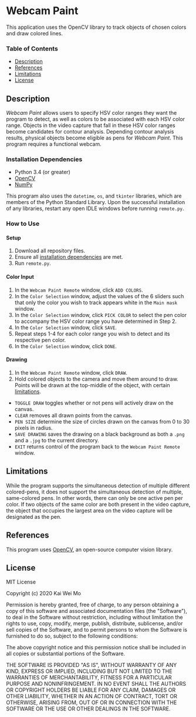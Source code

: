 # Webcam Paint

This application uses the OpenCV library to track objects of chosen colors and draw colored lines.

### Table of Contents

- [Description](#description)
- [References](#references)
- [Limitations](#limitations)
- [License](#license)

## Description

*Webcam Paint* allows users to specify HSV color ranges they want the program to detect, as well as colors to be associated with each HSV color range. 
Objects in the video capture that fall in these HSV color ranges become candidates for contour analysis. 
Depending contour analysis results, physical objects become eligible as pens for *Webcam Paint*. 
This program requires a functional webcam.

### Installation Dependencies

- Python 3.4 (or greater)
- [OpenCV](https://docs.opencv.org/master/d5/de5/tutorial_py_setup_in_windows.html)
- [NumPy](https://numpy.org/install/)

This program also uses the ``datetime``, ``os``, and ``tkinter`` libraries, which are members of the Python Standard Library.
Upon the successful installation of any libraries, restart any open IDLE windows before running ``remote.py``.

### How to Use
#### Setup
1. Download all repository files.
2. Ensure all [installation dependencies](#installation-dependencies) are met.
3. Run `remote.py`.

#### Color Input
1. In the ``Webcam Paint Remote`` window, click ``ADD COLORS``.
2. In the ``Color Selection`` window, adjust the values of the 6 sliders such that only the color you wish to track appears white in the ``Main mask`` window.
3. In the ``Color Selection`` window, click ``PICK COLOR`` to select the pen color to accompany the HSV color range you have determined in Step 2.
4. In the ``Color Selection`` window, click ``SAVE``.
5. Repeat steps 1-4 for each color range you wish to detect and its respective pen color.
6. In the ``Color Selection`` window, click ``DONE``.

#### Drawing
1. In the ``Webcam Paint Remote`` window, click ``DRAW``.
2. Hold colored objects to the camera and move them around to draw. Points will be drawn at the top-middle of the object, with certain [limitations](#limitations).

- ``TOGGLE DRAW`` toggles whether or not pens will actively draw on the canvas.
- ``CLEAR`` removes all drawn points from the canvas.
- ``PEN SIZE`` determine the size of circles drawn on the canvas from 0 to 30 pixels in radius.
- ``SAVE DRAWING`` saves the drawing on a black background as both a ``.png`` and a ``.jpg`` to the current directory.
- ``EXIT`` returns control of the program back to the ``Webcam Paint Remote`` window.

## Limitations
While the program supports the simultaneous detection of multiple different colored-pens, it does not support the simultaneous detection of multiple, same-colored pens. In other words, there can only be one active pen per color. If two objects of the same color are both present in the video capture, the object that occupies the largest area on the video capture will be designated as the pen.

## References
This program uses [OpenCV](https://github.com/opencv/opencv), an open-source computer vision library.

## License

MIT License

Copyright (c) 2020 Kai Wei Mo

Permission is hereby granted, free of charge, to any person obtaining a copy
of this software and associated documentation files (the "Software"), to deal
in the Software without restriction, including without limitation the rights
to use, copy, modify, merge, publish, distribute, sublicense, and/or sell
copies of the Software, and to permit persons to whom the Software is
furnished to do so, subject to the following conditions:

The above copyright notice and this permission notice shall be included in all
copies or substantial portions of the Software.

THE SOFTWARE IS PROVIDED "AS IS", WITHOUT WARRANTY OF ANY KIND, EXPRESS OR
IMPLIED, INCLUDING BUT NOT LIMITED TO THE WARRANTIES OF MERCHANTABILITY,
FITNESS FOR A PARTICULAR PURPOSE AND NONINFRINGEMENT. IN NO EVENT SHALL THE
AUTHORS OR COPYRIGHT HOLDERS BE LIABLE FOR ANY CLAIM, DAMAGES OR OTHER
LIABILITY, WHETHER IN AN ACTION OF CONTRACT, TORT OR OTHERWISE, ARISING FROM,
OUT OF OR IN CONNECTION WITH THE SOFTWARE OR THE USE OR OTHER DEALINGS IN THE
SOFTWARE.

